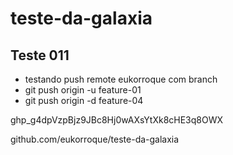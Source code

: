 # teste-da-galaxia

## Teste 011

- testando push remote eukorroque com branch
- git push origin -u  feature-01
- git push origin -d feature-04


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

github.com/eukorroque/teste-da-galaxia